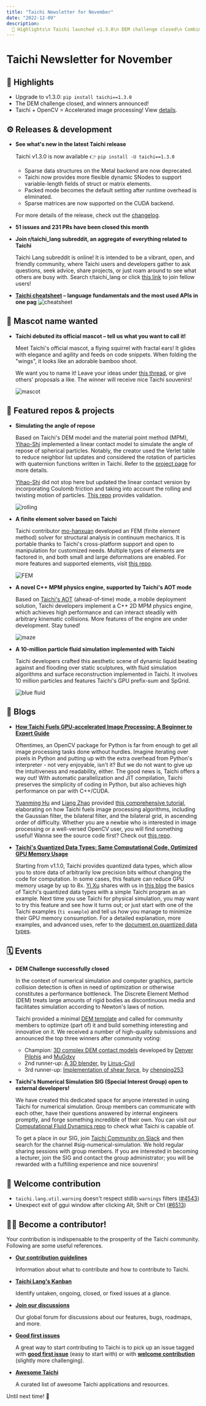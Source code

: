 ```yaml
---
title: "Taichi Newsletter for November"
date: "2022-12-09"
description:
  📌 Highlights\n Taichi launched v1.3.0\n DEM challenge closed\n Combine Taichi and OpenCV for image processing
---
```


# Taichi Newsletter for November 
<div class="alert--warning alert alert-no-border">

## 📌 Highlights

- Upgrade to v1.3.0: `pip install taichi==1.3.0`
- The DEM challenge closed, and winners announced!
- Taichi + OpenCV = Accelerated image processing! View [details](https://docs.taichi-lang.org/blog/how-taichi-fuels-gpu-accelerated-image-processing-a-beginner-to-expert-guide).

</div>

## ⚙️ Releases & development

- **See what's new in the latest Taichi release**

    Taichi v1.3.0 is now available 👉 `pip install -U taichi==1.3.0`
    - Sparse data structures on the Metal backend are now deprecated.
    - Taichi now provides more flexible dynamic SNodes to support variable-length fields of struct or matrix elements.
    - Packed mode becomes the default setting after runtime overhead is eliminated.
    - Sparse matrices are now supported on the CUDA backend.

    For more details of the release, check out the [changelog](https://github.com/taichi-dev/taichi/releases/tag/v1.3.0).

- **51 issues and 231 PRs have been closed this month**

- **Join r/taichi_lang subreddit, an aggregate of everything related to Taichi**

    Taichi Lang subreddit is online! It is intended to be a vibrant, open, and friendly community, where Taichi users and developers gather to ask questions, seek advice, share projects, or just roam around to see what others are busy with. Search r/taichi_lang or click [this link](https://www.reddit.com/r/taichi_lang/) to join fellow users!

- **[Taichi cheatsheet](https://github.com/taichi-dev/cheatsheet) – language fundamentals and the most used APIs in one pag**
    ![cheatsheet](./pics/cheatsheet.png)

## 🎁 Mascot name wanted

- **Taichi debuted its official mascot – tell us what you want to call it!**

    Meet Taichi's official mascot, a flying squirrel with fractal ears! It glides with elegance and agility and feeds on code snippets. When folding the "wings", it looks like an adorable bamboo shoot.

    We want you to name it! Leave your ideas under [this thread](https://twitter.com/TaichiGraphics/status/1590259453605326850), or give others' proposals a like. The winner will receive nice Taichi souvenirs!

    ![mascot](./pics/mascot.png)

## 🌟 Featured repos & projects

- **Simulating the angle of repose**

    Based on Taichi's DEM model and the material point method (MPM), [Yihao-Shi](https://github.com/Yihao-Shi) implemented a linear contact model to simulate the angle of repose of spherical particles. Notably, the creator used the Verlet table to reduce neighbor list updates and considered the rotation of particles with quaternion functions written in Taichi. Refer to the [project page](https://github.com/Yihao-Shi/TaichiDEM/tree/version-updated) for more details.

    [Yihao-Shi](https://github.com/Yihao-Shi) did not stop here but updated the linear contact version by incorporating Coulomb friction and taking into account the rolling and twisting motion of particles. [This repo](https://github.com/Yihao-Shi/ti-DEMPM/tree/main/Validation/DEM) provides validation.

    ![rolling](./pics/rolling.gif)

- **A finite element solver based on Taichi**

   Taichi contributor [mo-hanxuan](https://github.com/mo-hanxuan) developed an FEM (finite element method) solver for structural analysis in continuum mechanics. It is portable thanks to Taichi's cross-platform support and open to manipulation for customized needs. Multiple types of elements are factored in, and both small and large deformations are enabled. For more features and supported elements, visit [this repo](https://github.com/mo-hanxuan/FEMcy).

   ![FEM](./pics/FEMcy.gif)

- **A novel C++ MPM physics engine, supported by Taichi's AOT mode**

    Based on [Taichi's AOT](https://docs.taichi-lang.org/blog/taichi-aot-the-solution-for-deploying-kernels-in-mobile-devices) (ahead-of-time) mode, a mobile deployment solution, Taichi developers implement a C++ 2D MPM physics engine, which achieves high performance and can interact steadily with arbitrary kinematic collisions. More features of the engine are under development. Stay tuned!

    ![maze](./pics/circle-maze.gif)

- **A 10-million particle fluid simulation implemented with Taichi**

    Taichi developers crafted this aesthetic scene of dynamic liquid beating against and flooding over static sculptures, with fluid simulation algorithms and surface reconstruction implemented in Taichi. It involves 10 million particles and features Taichi's GPU prefix-sum and SpGrid.

    ![blue fluid](./pics/blue_fluid.gif)

## 📝 Blogs

- [**How Taichi Fuels GPU-accelerated Image Processing: A Beginner to Expert Guide**](https://docs.taichi-lang.org/blog/how-taichi-fuels-gpu-accelerated-image-processing-a-beginner-to-expert-guide)

    Oftentimes, an OpenCV package for Python is far from enough to get all image processing tasks done without hurdles. Imagine iterating over pixels in Python and putting up with the extra overhead from Python's interpreter - not very enjoyable, isn't it? But we do not want to give up the intuitiveness and readability, either. The good news is, Taichi offers a way out! With automatic parallelization and JIT compilation, Taichi preserves the simplicity of coding in Python, but also achieves high performance on par with C++/CUDA.

    [Yuanming Hu](https://github.com/yuanming-hu) and [Liang Zhao](https://github.com/neozhaoliang) provided [this comprehensive tutorial](https://docs.taichi-lang.org/blog/how-taichi-fuels-gpu-accelerated-image-processing-a-beginner-to-expert-guide), elaborating on how Taichi fuels image processing algorithms, including the Gaussian filter, the bilateral filter, and the bilateral grid, in ascending order of difficulty. Whether you are a newbie who is interested in image processing or a well-versed OpenCV user, you will find something useful!
    Wanna see the source code first? Check out [this repo](https://github.com/taichi-dev/image-processing-with-taichi).

- [**Taichi's Quantized Data Types: Same Computational Code, Optimized GPU Memory Usage**](https://docs.taichi-lang.org/blog/taichi-quantized-data-types)

    Starting from v1.1.0, Taichi provides quantized data types, which allow you to store data of arbitrarily low precision bits without changing the code for computation. In some cases, this feature can reduce GPU memory usage by up to 8x. [Yi Xu](https://github.com/strongoier) shares with us in [this blog](https://docs.taichi-lang.org/blog/taichi-quantized-data-types) the basics of Taichi's quantized data types with a simple Taichi program as an example. Next time you use Taichi for physical simulation, you may want to try this feature and see how it turns out; or just start with one of the Taichi examples (`ti example`) and tell us how you manage to minimize their GPU memory consumption. For a detailed explanation, more examples, and advanced uses, refer to the [document on quantized data types](https://docs.taichi-lang.org/docs/quant).

## 🗓 Events

- **DEM Challenge successfully closed**

    In the context of numerical simulation and computer graphics, particle collision detection is often in need of optimization or otherwise constitutes a performance bottleneck. The Discrete Element Method (DEM) treats large amounts of rigid bodies as discontinuous media and facilitates simulation according to Newton's laws of notion.

    Taichi provided a minimal [DEM template](https://github.com/taichi-dev/taichi_dem) and called for community members to optimize (part of) it and build something interesting and innovative on it. We received a number of high-quality submissions and announced the top three winners after community voting:

  - Champion: [3D complex DEM contact models](https://github.com/Denver-Pilphis/taichi_dem/tree/submit/Denver-Pilphis_MuGdxy) developed by [Denver Pilphis](https://github.com/Denver-Pilphis) and [MuGdxy](https://github.com/MuGdxy)
  - 2nd runner-up: [A 3D blender](https://github.com/Linus-Civil/GeoBlender), by [Linus-Civil](https://github.com/Linus-Civil)
  - 3rd runner-up: [Implementation of shear force](https://github.com/chenqing253/taichiDEM), by [chenqing253](https://github.com/chenqing253)

- **Taichi's Numerical Simulation SIG (Special Interest Group) open to external developers!**

    We have created this dedicated space for anyone interested in using Taichi for numerical simulation. Group members can communicate with each other, have their questions answered by internal engineers promptly, and forge something incredible of their own. You can visit our [Computational Fluid Dynamics repo](https://github.com/houkensjtu/taichi-fluid) to check what Taichi is capable of.

    To get a place in our SIG,  join [Taichi Community on Slack](https://taichicommunity.slack.com/join/shared_invite/zt-14ic8j6no-Fd~wKNpfskXLfqDr58Tddg#/shared-invite/email) and then search for the channel  #sig-numerical-simulation. We hold regular sharing sessions with group members. If you are interested in becoming a lecturer, join the SIG and contact the group administrator; you will be rewarded with a fulfilling experience and nice souvenirs!

## 🙌 Welcome contribution

- `taichi.lang.util.warning` doesn't respect stdlib     `warnings` filters ([#4543](https://github.com/taichi-dev/taichi/issues/4543))
- Unexpect exit of ggui window after clicking Alt, Shift or Ctrl ([#6513](https://github.com/taichi-dev/taichi/issues/6513))

## 🧑‍💻 Become a contributor!

Your contribution is indispensable to the prosperity of the Taichi community. Following are some useful references.

- **[Our contribution guidelines](https://docs.taichi-lang.org/docs/contributor_guide)**

  Information about what to contribute and how to contribute to Taichi.

- **[Taichi Lang's Kanban](https://github.com/orgs/taichi-dev/projects/1)**

  Identify untaken, ongoing, closed, or fixed issues at a glance.

- **[Join our discussions](https://github.com/taichi-dev/taichi/discussions)**

  Our global forum for discussions about our features, bugs,  roadmaps, and more.

- **[Good first issues](https://github.com/taichi-dev/taichi/contribute)**

  A great way to start contributing to Taichi is to pick up an issue tagged with **[good first issue](https://github.com/taichi-dev/taichi/issues?q=is:open+is:issue+label:"good+first+issue")** (easy to start with) or with **[welcome contribution](https://github.com/taichi-dev/taichi/issues?q=is:open+is:issue+label:"welcome+contribution")** (slightly more challenging).

- **[Awesome Taichi](https://github.com/taichi-dev/awesome-taichi)**

  A curated list of awesome Taichi applications and resources.

Until next time! 👋
